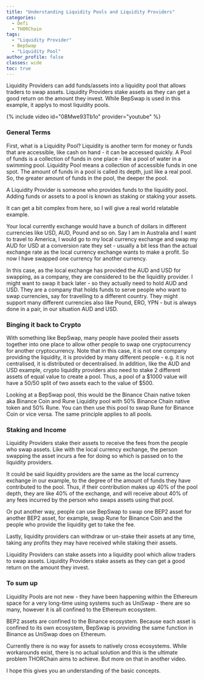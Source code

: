 ```yaml
---
title: "Understanding Liquidity Pools and Liquidity Providers"
categories:
  - Defi
  - THORChain
tags:
  - "Liquidity Provider"
  - BepSwap
  - "Liquidity Pool"
author_profile: false
classes: wide
toc: true
---
```


Liquidity Providers can add funds/assets into a liquidity pool that allows traders to swap assets.  Liquidity Providers stake assets as they can get a good return on the amount they invest. 
While BepSwap is used in this example, it applys to most liquidity pools.

{% include video id="08Mwe93Tb1o" provider="youtube" %}

### General Terms
First, what is a Liquidity Pool?
Liquidity is another term for money or funds that are accessible, like cash on hand - it can be accessed quickly. 
A Pool of funds is a collection of funds in one place - like a pool of water in a swimming pool. 
Liquidity Pool means a collection of accessible funds in one spot. The amount of funds in a pool is called its depth, just like a real pool. So, the greater amount of funds in the pool, the deeper the pool. 

A Liquidity Provider is someone who provides funds to the liquidity pool. Adding funds or assets to a pool is known as staking or staking your assets.

It can get a bit complex from here, so I will give a real world relatable example. 

Your local currently exchange would have a bunch of dollars in different currencies like USD, AUD, Pound and so on. Say I am in Australia and I want to travel to America, I would go to my local currency exchange and swap my AUD for USD at a conversion rate they set - usually a bit less than the actual exchange rate as the local currency exchange wants to make a profit. So now I have swapped one currency for another currency. 

In this case, as the local exchange has provided the AUD and USD for swapping, as a company, they are considered to be the liquidity provider. I might want to swap it back later - so they actually need to hold AUD and USD. They are a company that holds funds to serve people who want to swap currencies, say for travelling to a different country. They might support many different currencies also like Pound, ERO, YPN - but is always done in a pair, in our situation AUD and USD. 

### Binging it back to Crypto
With something like BepSwap, many people have pooled their assets together into one place to allow other people to swap one cryptocurrency for another cryptocurrency. Note that in this case, it is not one company providing the liquidity, it is provided by many different people - e.g. it is not centralised, it is distributed or decentralised.
In addition, like the AUD and USD example, crypto liquidity providers also need to stake 2 different assets of equal value to create a pool. Thus, a pool of a $1000 value will have a 50/50 split of two assets each to the value of $500.

Looking at a BepSwap pool, this would be the Binance Chain native token aka Binance Coin and Rune Liquidity pool with 50% Binance Chain native token and 50% Rune. You can then use this pool to swap Rune for Binance Coin or vice versa. The same principle applies to all pools. 

### Staking and Income
Liquidity Providers stake their assets to receive the fees from the people who swap assets. 
Like with the local currency exchange, the person swapping the asset incurs a fee for doing so which is passed on to the liquidity providers. 

It could be said liquidity providers are the same as the local currency exchange in our example, to the degree of the amount of funds they have contributed to the pool. Thus, if their contribution makes up 40% of the pool depth, they are like 40% of the exchange, and will receive about 40% of any fees incurred by the person who swaps assets using that pool.

Or put another way, people can use BepSwap to swap one BEP2 asset for another BEP2 asset, for example, swap Rune for Binance Coin and the people who provide the liquidity get to take the fee. 


Lastly, liquidity providers can withdraw or un-stake their assets at any time, taking any profits they may have received while staking their assets. 

Liquidity Providers can stake assets into a liquidity pool which allow traders to swap assets.  Liquidity Providers stake assets as they can get a good return on the amount they invest. 

### To sum up
Liquidity Pools are not new - they have been happening within the Ethereum space for a very long-time using systems such as UniSwap - there are so many, however it is all confined to the Ethereum ecosystem. 

BEP2 assets are confined to the Binance ecosystem. Because each asset is confined to its own ecosystem, BepSwap is providing the same function in Binance as UniSwap does on Ethereum. 

Currently there is no way for assets to natively cross ecosystems. While workarounds exist, there is no actual solution and this is the ultimate problem THORChain aims to achieve. But more on that in another video. 

I hope this gives you an understanding of the basic concepts.